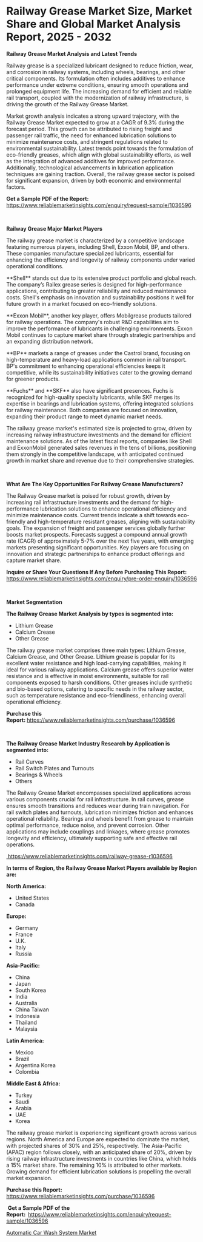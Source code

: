 <p><h1>Railway Grease Market Size, Market Share and Global Market Analysis Report, 2025 - 2032</h1></p><p><strong>Railway Grease Market Analysis and Latest Trends</strong></p>
<p><p>Railway grease is a specialized lubricant designed to reduce friction, wear, and corrosion in railway systems, including wheels, bearings, and other critical components. Its formulation often includes additives to enhance performance under extreme conditions, ensuring smooth operations and prolonged equipment life. The increasing demand for efficient and reliable rail transport, coupled with the modernization of railway infrastructure, is driving the growth of the Railway Grease Market.</p><p>Market growth analysis indicates a strong upward trajectory, with the Railway Grease Market expected to grow at a CAGR of 9.3% during the forecast period. This growth can be attributed to rising freight and passenger rail traffic, the need for enhanced lubrication solutions to minimize maintenance costs, and stringent regulations related to environmental sustainability. Latest trends point towards the formulation of eco-friendly greases, which align with global sustainability efforts, as well as the integration of advanced additives for improved performance. Additionally, technological advancements in lubrication application techniques are gaining traction. Overall, the railway grease sector is poised for significant expansion, driven by both economic and environmental factors.</p></p>
<p><strong>Get a Sample PDF of the Report:&nbsp;</strong> <a href="https://www.reliablemarketinsights.com/enquiry/request-sample/1036596?utm_campaign=2564&utm_medium=2&utm_source=Github&utm_content=ia&utm_term=30032025&utm_id=railway-grease">https://www.reliablemarketinsights.com/enquiry/request-sample/1036596</a></p>
<p>&nbsp;</p>
<p><strong>Railway Grease Major Market Players</strong></p>
<p><p>The railway grease market is characterized by a competitive landscape featuring numerous players, including Shell, Exxon Mobil, BP, and others. These companies manufacture specialized lubricants, essential for enhancing the efficiency and longevity of railway components under varied operational conditions.</p><p>**Shell** stands out due to its extensive product portfolio and global reach. The company’s Railex grease series is designed for high-performance applications, contributing to greater reliability and reduced maintenance costs. Shell's emphasis on innovation and sustainability positions it well for future growth in a market focused on eco-friendly solutions.</p><p>**Exxon Mobil**, another key player, offers Mobilgrease products tailored for railway operations. The company's robust R&D capabilities aim to improve the performance of lubricants in challenging environments. Exxon Mobil continues to capture market share through strategic partnerships and an expanding distribution network.</p><p>**BP** markets a range of greases under the Castrol brand, focusing on high-temperature and heavy-load applications common in rail transport. BP's commitment to enhancing operational efficiencies keeps it competitive, while its sustainability initiatives cater to the growing demand for greener products.</p><p>**Fuchs** and **SKF** also have significant presences. Fuchs is recognized for high-quality specialty lubricants, while SKF merges its expertise in bearings and lubrication systems, offering integrated solutions for railway maintenance. Both companies are focused on innovation, expanding their product range to meet dynamic market needs.</p><p>The railway grease market's estimated size is projected to grow, driven by increasing railway infrastructure investments and the demand for efficient maintenance solutions. As of the latest fiscal reports, companies like Shell and ExxonMobil generated sales revenues in the tens of billions, positioning them strongly in the competitive landscape, with anticipated continued growth in market share and revenue due to their comprehensive strategies.</p></p>
<p>&nbsp;</p>
<p><strong>What Are The Key Opportunities For Railway Grease Manufacturers?</strong></p>
<p><p>The Railway Grease market is poised for robust growth, driven by increasing rail infrastructure investments and the demand for high-performance lubrication solutions to enhance operational efficiency and minimize maintenance costs. Current trends indicate a shift towards eco-friendly and high-temperature resistant greases, aligning with sustainability goals. The expansion of freight and passenger services globally further boosts market prospects. Forecasts suggest a compound annual growth rate (CAGR) of approximately 5-7% over the next five years, with emerging markets presenting significant opportunities. Key players are focusing on innovation and strategic partnerships to enhance product offerings and capture market share.</p></p>
<p><strong>Inquire or Share Your Questions If Any Before Purchasing This Report:</strong> <a href="https://www.reliablemarketinsights.com/enquiry/pre-order-enquiry/1036596?utm_campaign=2564&utm_medium=2&utm_source=Github&utm_content=ia&utm_term=30032025&utm_id=railway-grease">https://www.reliablemarketinsights.com/enquiry/pre-order-enquiry/1036596</a></p>
<p>&nbsp;</p>
<p><strong>Market Segmentation</strong></p>
<p><strong>The Railway Grease Market Analysis by types is segmented into:</strong></p>
<p><ul><li>Lithium Grease</li><li>Calcium Crease</li><li>Other Grease</li></ul></p>
<p><p>The railway grease market comprises three main types: Lithium Grease, Calcium Grease, and Other Grease. Lithium grease is popular for its excellent water resistance and high load-carrying capabilities, making it ideal for various railway applications. Calcium grease offers superior water resistance and is effective in moist environments, suitable for rail components exposed to harsh conditions. Other greases include synthetic and bio-based options, catering to specific needs in the railway sector, such as temperature resistance and eco-friendliness, enhancing overall operational efficiency.</p></p>
<p><strong>Purchase this Report:&nbsp;</strong><a href="https://www.reliablemarketinsights.com/purchase/1036596?utm_campaign=2564&utm_medium=2&utm_source=Github&utm_content=ia&utm_term=30032025&utm_id=railway-grease">https://www.reliablemarketinsights.com/purchase/1036596</a></p>
<p>&nbsp;</p>
<p><strong>The Railway Grease Market Industry Research by Application is segmented into:</strong></p>
<p><ul><li>Rail Curves</li><li>Rail Switch Plates and Turnouts</li><li>Bearings & Wheels</li><li>Others</li></ul></p>
<p><p>The Railway Grease Market encompasses specialized applications across various components crucial for rail infrastructure. In rail curves, grease ensures smooth transitions and reduces wear during train navigation. For rail switch plates and turnouts, lubrication minimizes friction and enhances operational reliability. Bearings and wheels benefit from grease to maintain optimal performance, reduce noise, and prevent corrosion. Other applications may include couplings and linkages, where grease promotes longevity and efficiency, ultimately supporting safe and effective rail operations.</p></p>
<p><a href="https://www.reliablemarketinsights.com/railway-grease-r1036596?utm_campaign=2564&utm_medium=2&utm_source=Github&utm_content=ia&utm_term=30032025&utm_id=railway-grease">&nbsp;https://www.reliablemarketinsights.com/railway-grease-r1036596</a></p>
<p><strong>In terms of Region, the Railway Grease Market Players available by Region are:</strong></p>
<p>
    <p> <strong> North America: </strong>
        <ul>
            <li>United States</li>
            <li>Canada</li>
        </ul>
        </p> 
    <p> <strong> Europe: </strong>
        <ul>
            <li>Germany</li>
            <li>France</li>
            <li>U.K.</li>
            <li>Italy</li>
            <li>Russia</li>
        </ul>
        </p> 
    <p> <strong> Asia-Pacific: </strong>
        <ul>
            <li>China</li>
            <li>Japan</li>
            <li>South Korea</li>
            <li>India</li>
            <li>Australia</li>
            <li>China Taiwan</li>
            <li>Indonesia</li>
            <li>Thailand</li>
            <li>Malaysia</li>
        </ul>
        </p> 
    <p> <strong> Latin America: </strong>
        <ul>
            <li>Mexico</li>
            <li>Brazil</li>
            <li>Argentina Korea</li>
            <li>Colombia</li>
        </ul>
        </p> 
    <p> <strong> Middle East & Africa: </strong>
        <ul>
            <li>Turkey</li>
            <li>Saudi</li>
            <li>Arabia</li>
            <li>UAE</li>
            <li>Korea</li>
        </ul>
    </p>
    </p>
<p><p>The railway grease market is experiencing significant growth across various regions. North America and Europe are expected to dominate the market, with projected shares of 30% and 25%, respectively. The Asia-Pacific (APAC) region follows closely, with an anticipated share of 20%, driven by rising railway infrastructure investments in countries like China, which holds a 15% market share. The remaining 10% is attributed to other markets. Growing demand for efficient lubrication solutions is propelling the overall market expansion.</p></p>
<p><strong>Purchase this Report: </strong><a href="https://www.reliablemarketinsights.com/purchase/1036596?utm_campaign=2564&utm_medium=2&utm_source=Github&utm_content=ia&utm_term=30032025&utm_id=railway-grease">https://www.reliablemarketinsights.com/purchase/1036596</a></p>
<p>&nbsp;<strong>Get a Sample PDF of the Report:&nbsp;&nbsp;</strong><a href="https://www.reliablemarketinsights.com/enquiry/request-sample/1036596?utm_campaign=2564&utm_medium=2&utm_source=Github&utm_content=ia&utm_term=30032025&utm_id=railway-grease">https://www.reliablemarketinsights.com/enquiry/request-sample/1036596</a></p>
<p><strong></strong></p>
<p><p><a href="https://github.com/krinerstormy331/Market-Research-Report-List-1/blob/main/automatic-car-wash-system-market.md?utm_campaign=2564&utm_medium=2&utm_source=Github&utm_content=ia&utm_term=30032025&utm_id=railway-grease">Automatic Car Wash System Market</a></p></p>